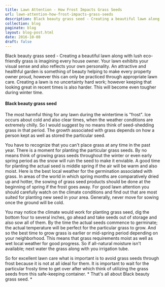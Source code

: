 ```yaml
---
title: Lawn Attention - How Frost Impacts Grass Seeds
url: lawn-attention-how-frost-impacts-grass-seeds
description: Black beauty grass seed - Creating a beautiful lawn along with lush eco-friendly grass is imagining every house owner. Your lawn exhibits your visual sense and also reflects your own personality.
collection: blog
paginate: blog
layout: blog-post.html
date: 2016-10-08
draft: false
---
```


Black beauty grass seed - Creating a beautiful lawn along with lush eco-friendly grass is imagining every house owner. Your lawn exhibits your visual sense and also reflects your own personality. An attractive and healthful garden is something of beauty helping to make every property owner proud, however this can only be practiced through appropriate lawn care. Creating a lawn is no uncertainty hard work; however keeping that looking great in recent times is also harder. This will become even tougher during winter time.

#### Black beauty grass seed ####

The most harmful thing for any lawn during the wintertime is "frost". Ice occurs about cold and also clear times, when the weather conditions are extremely chilly. So I would suggest by no means think of seed-shedding grass in that period. The growth associated with grass depends on how a person kept as well as stored the particular seed.

You have to recognize that you can't place grass at any time in the past year. There is a moment for planting the particular grass seeds. By no means think of growing grass seeds throughout the winter or even early spring period as the snow will ruin the seed to make it enviable. A good time for planting the actual seed is middle spring if the air will be warm and also moist. Here is the best local weather for the germination associated with grass. In areas of the world in which spring months are comparatively dried up and hotter, the sowing of grass seed products should be done at the beginning of spring if the frost goes away. For good lawn attention you should carefully watch on the climate conditions and find out that are most suited for planting new seed in your area. Generally, never move for sowing once the ground will be cold.

You may notice the climate would work for planting grass seed, dig the bottom four to several inches, go ahead and take seeds out of storage and also sow all of them. By the time the actual seeds commence to germinate; the actual temperature will be perfect for the particular grass to grow. And so the best time to grow grass is earlier or mid-spring period depending on your neighborhood. This means that grass requirements moist as well as wet local weather for good progress. So if all-natural moisture isn't available; next water the grass along with you irrigation tube.

So for excellent lawn care what is important is to avoid grass seeds through frost because it is not at all ideal for them. It is important to wait for the particular frosty time to get over after which think of utilizing the grass seeds from this safe-keeping container. * That's all about Black beauty grass seed. *

